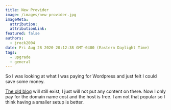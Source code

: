 ```yaml
---
title: New Provider
image: /images/new-provider.jpg
imageMeta:
  attribution:
  attributionLink:
featured: false
authors:
  - jrock2004
date: Fri Aug 28 2020 20:12:38 GMT-0400 (Eastern Daylight Time)
tags:
  - upgrade
  - general
---
```


So I was looking at what I was paying for Wordpress and just felt I could save some money.

[The old blog](https://jcwebconcepts.wordpress.com/) will still exist, I just will not put any content on there. Now I only pay for the domain name cost and the host is free. I am not that popular so I think having a smaller setup is better.
